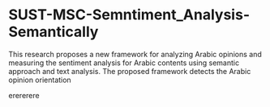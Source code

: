 SUST-MSC-Semntiment_Analysis-Semantically
=========================================

This research proposes a new framework for analyzing Arabic opinions and measuring the sentiment analysis for Arabic contents using semantic approach and text analysis. The proposed framework detects the Arabic opinion orientation 

erererere
